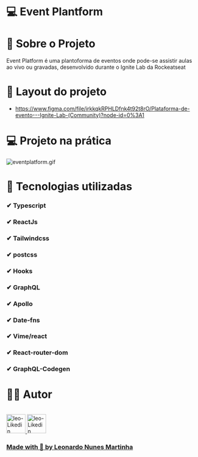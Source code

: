 # 💻 Event Plantform
# 📃 Sobre o Projeto
Event Platform é uma plantoforma de eventos onde pode-se assistir aulas ao vivo ou gravadas, desenvolvido durante o Ignite Lab da Rockeatseat
# 📱 Layout do projeto
- https://www.figma.com/file/irkkqkRPHLDfnk4t92t8rO/Plataforma-de-evento---Ignite-Lab-(Community)?node-id=0%3A1
# 💻 Projeto na prática
![eventplatform.gif](https://github.com/LeoNzZ7/event-plantform/blob/master/src/assets/eventplatform.gif)
# 🚀 Tecnologias utilizadas
### ✔ Typescript
### ✔ ReactJs
### ✔ Tailwindcss
### ✔ postcss
### ✔ Hooks
### ✔ GraphQL
### ✔ Apollo
### ✔ Date-fns
### ✔ Vime/react 
### ✔ React-router-dom
### ✔ GraphQL-Codegen
# 👨‍💻 Autor
<div style='display' display='inline-block'><br> 
  <a href="https://github.com/LeoNzZ7/">
  <img  aling-item="center" width="50px" height="50px" alt="leo-Likedin" src="https://cdn.jsdelivr.net/gh/devicons/devicon/icons/github/github-original.svg"/>
  <a href="https://www.linkedin.com/in/leonardo-nunes-martinha-68052522b/">
  <img  aling-item="center" width="50px" height="50px" alt="leo-Likedin" src="https://cdn.jsdelivr.net/gh/devicons/devicon/icons/linkedin/linkedin-original.svg"/>
</div>
    
### Made with 💜 by Leonardo Nunes Martinha
